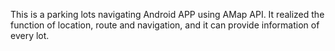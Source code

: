 This is a parking lots navigating Android APP using AMap API. It realized the function of location, route and navigation, and it can provide information of every lot.
